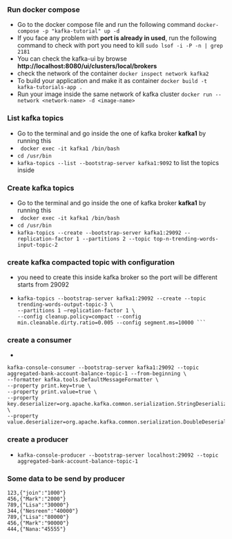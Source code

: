 
### Run docker compose
- Go to the docker compose file and run the following command ```docker-compose -p "kafka-tutorial" up -d```
- If you face any problem with **port is already in used**, run the following command to check with port you need to kill
```sudo lsof -i -P -n | grep 2181```
- You can check the kafka-ui by browse **http://localhost:8080/ui/clusters/local/brokers**
-  check the network of the container ```docker inspect network kafka2```
- To build your application and make it as container ```docker build -t kafka-tutorials-app .```
- Run your image inside the same network of kafka cluster ```docker run --network <network-name> -d <image-name>```


### List kafka topics
- Go to the terminal and go inside the one of kafka broker **kafka1** by running this 
- ``` docker exec -it kafka1 /bin/bash```
- ```cd /usr/bin```
- ```kafka-topics --list --bootstrap-server kafka1:9092``` to list the topics inside

### Create kafka topics
- Go to the terminal and go inside the one of kafka broker **kafka1** by running this
- ``` docker exec -it kafka1 /bin/bash```
- ```cd /usr/bin```
- ```kafka-topics --create --bootstrap-server kafka1:29092 --replication-factor 1 --partitions 2 --topic top-n-trending-words-input-topic-2``` 

### create kafka compacted topic with configuration
- you need to create this inside kafka broker so the port will be different starts from 29092
- ```
  kafka-topics --bootstrap-server kafka1:29092 --create --topic trending-words-output-topic-3 \
  --partitions 1 —replication-factor 1 \
  --config cleanup.policy=compact --config min.cleanable.dirty.ratio=0.005 --config segment.ms=10000 ```
  
### create a consumer 
- 
```
kafka-console-consumer --bootstrap-server kafka1:29092 --topic aggregated-bank-account-balance-topic-1 --from-beginning \
--formatter kafka.tools.DefaultMessageFormatter \
--property print.key=true \
--property print.value=true \
--property key.deserializer=org.apache.kafka.common.serialization.StringDeserializer \
--property value.deserializer=org.apache.kafka.common.serialization.DoubleDeserializer 
```
### create a producer
- ```kafka-console-producer --bootstrap-server localhost:29092 --topic aggregated-bank-account-balance-topic-1 ```

### Some data to be send by producer
```
123,{"join":"1000"}
456,{"Mark":"2000"}
789,{"Lisa":"30000"}
344,{"Nesreen":"40000"}
789,{"Lisa":"80000"}
456,{"Mark":"90000"}
444,{"Nana:"45555"}
```
